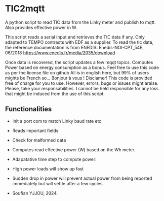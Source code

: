 # TIC2mqtt #
A python script to read TIC data from the Linky meter and publish to mqtt. Also provides effective power in W.

This script reads a serial input and retrieves the TIC data if any. Only adapted to TEMPO contracts with EDF as a supplier.
To read the tic data, the reference documentation is from ENEDIS: Enedis-NOI-CPT_54E, 06/2018 https://www.enedis.fr/media/2035/download

Once data is recovered, the script updates a few mqqt topics. Computes Power based on energy consumption as a bonus.
Feel free to use this code as per the license file on github
All is in english here, but 99% of users mights be French so... Bonjour à vous !
Disclamer! This code is provided free of charge for you to use. However, errors, bugs or issues might araise.
Please, take your responsabilities. I cannot be held responsible for any loss that might be induced from the use of this script.

## Functionalities ##
- Init a port com to match Linky baud rate etc
- Reads important fields
- Check for malformed data
- Computes read effective power (W) based on the Wh meter.
- Adapatative time step to compute power:
-   High power loads will show up fast
-   Sudden drop in power will prevent actual power from being reported immediately but will settle after a few cycles.

-   Soufian YJJOU, 2024.
